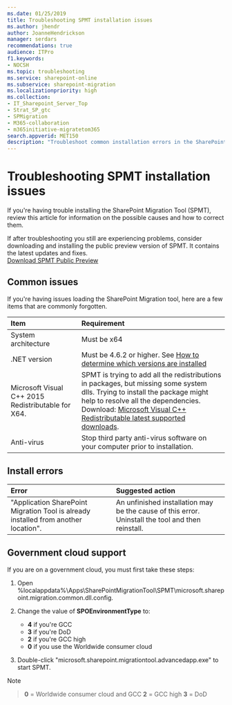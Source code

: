 ```yaml
---
ms.date: 01/25/2019
title: Troubleshooting SPMT installation issues
ms.author: jhendr
author: JoanneHendrickson
manager: serdars
recommendations: true
audience: ITPro
f1.keywords:
- NOCSH
ms.topic: troubleshooting
ms.service: sharepoint-online
ms.subservice: sharepoint-migration
ms.localizationpriority: high
ms.collection: 
- IT_Sharepoint_Server_Top
- Strat_SP_gtc
- SPMigration
- M365-collaboration
- m365initiative-migratetom365
search.appverid: MET150
description: "Troubleshoot common installation errors in the SharePoint Migration Tool."
---
```

# Troubleshooting SPMT installation issues

If you're having trouble installing the SharePoint Migration Tool (SPMT), review this article for information on the possible causes and how to correct them.

If after troubleshooting you still are experiencing problems, consider downloading and installing the public preview version of SPMT. It contains the latest updates and fixes.</br>
[Download SPMT Public Preview](https://spmt.sharepointonline.com/betainstall/default.htm) 

## Common issues

If you're having issues loading the SharePoint Migration tool, here are a few items that are commonly forgotten.

|**Item**|**Requirement**|
|:-----|:-----|
|System architecture| Must be x64|
|.NET version |Must be 4.6.2 or higher. See [How to determine which versions are installed](/dotnet/framework/migration-guide/how-to-determine-which-versions-are-installed)|
|Microsoft Visual C++ 2015 Redistributable for X64.|SPMT is trying to add all the redistributions in packages, but missing some system dlls. Trying to install the package might help to resolve all the dependencies. Download: [Microsoft Visual C++ Redistributable latest supported downloads](/cpp/windows/latest-supported-vc-redist?view=msvc-170#visual-studio-2015-2017-2019-and-2022).|
|Anti-virus| Stop third party anti-virus software on your computer prior to installation.


## Install errors

|**Error**|**Suggested action**|
|:-----|:-----|
|"Application SharePoint Migration Tool is already installed from another location".|An unfinished installation may be the cause of this error. Uninstall the tool and then reinstall.|


## Government cloud support

If you are on a government cloud, you must first take these steps:

1. Open %localappdata%\Apps\SharePointMigrationTool\SPMT\microsoft.sharepoint.migration.common.dll.config.
2. Change the value of **SPOEnvironmentType** to:

    - **4** if you're GCC
    - **3** if you're DoD
    - **2** if you're GCC high
    - **0** if you use the Worldwide consumer cloud


3.  Double-click "microsoft.sharepoint.migrationtool.advancedapp.exe" to start SPMT.


>[!Note]

>**0** = Worldwide consumer cloud and GCC
>**2** = GCC high
>**3** = DoD

